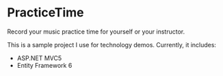 PracticeTime
============

Record your music practice time for yourself or your instructor.

This is a sample project I use for technology demos. Currently, it includes:

- ASP.NET MVC5
- Entity Framework 6

